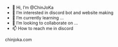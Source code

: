 - 👋 Hi, I’m @ChinJoKa
- 👀 I’m interested in discord bot and website making
- 🌱 I’m currently learning ...
- 💞️ I’m looking to collaborate on ...
- 📫 How to reach me in discord

chinjoka.com
